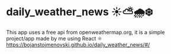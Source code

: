 # daily_weather_news ☀️⛅️🌧❄️
This app uses a free api from openweathermap.org, it is a simple project/app made by me using React ⚛️ 
https://bojanstojmenovski.github.io/daily_weather_news/#/
